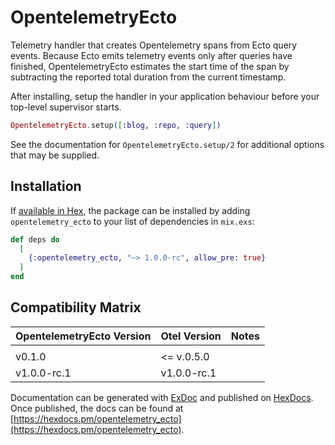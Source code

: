 # OpentelemetryEcto

Telemetry handler that creates Opentelemetry spans from Ecto query events. Because
Ecto emits telemetry events only after queries have finished, OpentelemetryEcto
estimates the start time of the span by subtracting the reported total duration
from the current timestamp.

After installing, setup the handler in your application behaviour before your
top-level supervisor starts.

```elixir
OpentelemetryEcto.setup([:blog, :repo, :query])
```

See the documentation for `OpentelemetryEcto.setup/2` for additional options that
may be supplied.

## Installation

If [available in Hex](https://hex.pm/docs/publish), the package can be installed
by adding `opentelemetry_ecto` to your list of dependencies in `mix.exs`:

```elixir
def deps do
  [
    {:opentelemetry_ecto, "~> 1.0.0-rc", allow_pre: true}
  ]
end
```

## Compatibility Matrix

| OpentelemetryEcto Version | Otel Version | Notes |
| :------------------------ | :----------- | :---- |
|                           |              |       |
| v0.1.0                    | <= v.0.5.0   |       |
| v1.0.0-rc.1               | v1.0.0-rc.1  |       |

Documentation can be generated with [ExDoc](https://github.com/elixir-lang/ex_doc)
and published on [HexDocs](https://hexdocs.pm). Once published, the docs can
be found at [https://hexdocs.pm/opentelemetry_ecto](https://hexdocs.pm/opentelemetry_ecto).

